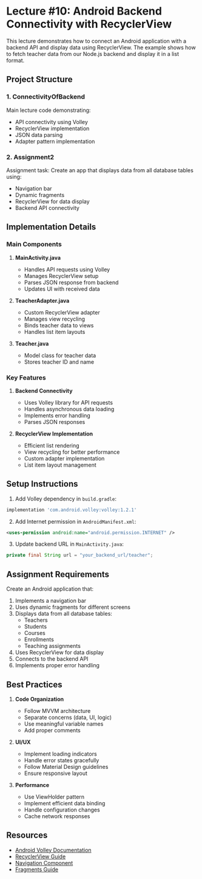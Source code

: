 # Lecture #10: Android Backend Connectivity with RecyclerView

This lecture demonstrates how to connect an Android application with a backend API and display data using RecyclerView. The example shows how to fetch teacher data from our Node.js backend and display it in a list format.

## Project Structure

### 1. ConnectivityOfBackend
Main lecture code demonstrating:
- API connectivity using Volley
- RecyclerView implementation
- JSON data parsing
- Adapter pattern implementation

### 2. Assignment2
Assignment task: Create an app that displays data from all database tables using:
- Navigation bar
- Dynamic fragments
- RecyclerView for data display
- Backend API connectivity

## Implementation Details

### Main Components

1. **MainActivity.java**
   - Handles API requests using Volley
   - Manages RecyclerView setup
   - Parses JSON response from backend
   - Updates UI with received data

2. **TeacherAdapter.java**
   - Custom RecyclerView adapter
   - Manages view recycling
   - Binds teacher data to views
   - Handles list item layouts

3. **Teacher.java**
   - Model class for teacher data
   - Stores teacher ID and name

### Key Features

1. **Backend Connectivity**
   - Uses Volley library for API requests
   - Handles asynchronous data loading
   - Implements error handling
   - Parses JSON responses

2. **RecyclerView Implementation**
   - Efficient list rendering
   - View recycling for better performance
   - Custom adapter implementation
   - List item layout management

## Setup Instructions

1. Add Volley dependency in `build.gradle`:
```gradle
implementation 'com.android.volley:volley:1.2.1'
```

2. Add Internet permission in `AndroidManifest.xml`:
```xml
<uses-permission android:name="android.permission.INTERNET" />
```

3. Update backend URL in `MainActivity.java`:
```java
private final String url = "your_backend_url/teacher";
```

## Assignment Requirements

Create an Android application that:
1. Implements a navigation bar
2. Uses dynamic fragments for different screens
3. Displays data from all database tables:
   - Teachers
   - Students
   - Courses
   - Enrollments
   - Teaching assignments
4. Uses RecyclerView for data display
5. Connects to the backend API
6. Implements proper error handling

## Best Practices

1. **Code Organization**
   - Follow MVVM architecture
   - Separate concerns (data, UI, logic)
   - Use meaningful variable names
   - Add proper comments

2. **UI/UX**
   - Implement loading indicators
   - Handle error states gracefully
   - Follow Material Design guidelines
   - Ensure responsive layout

3. **Performance**
   - Use ViewHolder pattern
   - Implement efficient data binding
   - Handle configuration changes
   - Cache network responses

## Resources

- [Android Volley Documentation](https://google.github.io/volley/)
- [RecyclerView Guide](https://developer.android.com/guide/topics/ui/layout/recyclerview)
- [Navigation Component](https://developer.android.com/guide/navigation)
- [Fragments Guide](https://developer.android.com/guide/fragments) 